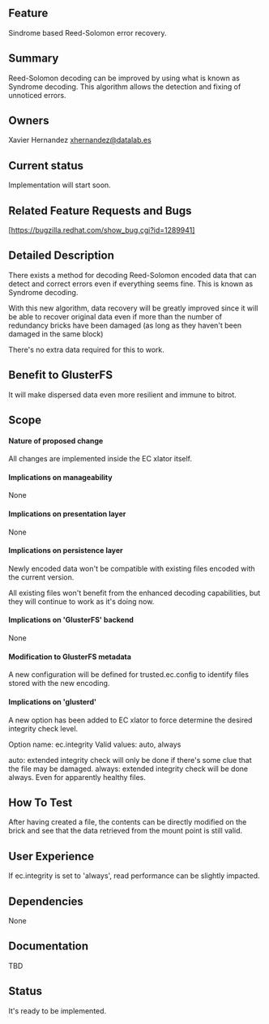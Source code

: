 Feature
-------

Sindrome based Reed-Solomon error recovery.

Summary
-------

Reed-Solomon decoding can be improved by using what is known as Syndrome
decoding. This algorithm allows the detection and fixing of unnoticed errors.

Owners
------

Xavier Hernandez <xhernandez@datalab.es>

Current status
--------------

Implementation will start soon.

Related Feature Requests and Bugs
---------------------------------

[https://bugzilla.redhat.com/show_bug.cgi?id=1289941]

Detailed Description
--------------------

There exists a method for decoding Reed-Solomon encoded data that can detect
and correct errors even if everything seems fine. This is known as Syndrome
decoding.

With this new algorithm, data recovery will be greatly improved since it will
be able to recover original data even if more than the number of redundancy
bricks have been damaged (as long as they haven't been damaged in the same
block)

There's no extra data required for this to work.

Benefit to GlusterFS
--------------------

It will make dispersed data even more resilient and immune to bitrot.

Scope
-----

#### Nature of proposed change

All changes are implemented inside the EC xlator itself.

#### Implications on manageability

None

#### Implications on presentation layer

None

#### Implications on persistence layer

Newly encoded data won't be compatible with existing files encoded with the
current version.

All existing files won't benefit from the enhanced decoding capabilities, but
they will continue to work as it's doing now.

#### Implications on 'GlusterFS' backend

None

#### Modification to GlusterFS metadata

A new configuration will be defined for trusted.ec.config to identify files
stored with the new encoding.

#### Implications on 'glusterd'

A new option has been added to EC xlator to force determine the desired
integrity check level.

Option name:  ec.integrity
Valid values: auto, always

auto:   extended integrity check will only be done if there's some clue that
        the file may be damaged.
always: extended integrity check will be done always. Even for apparently
        healthy files.

How To Test
-----------

After having created a file, the contents can be directly modified on the
brick and see that the data retrieved from the mount point is still valid.

User Experience
---------------

If ec.integrity is set to 'always', read performance can be slightly impacted.

Dependencies
------------

None

Documentation
-------------

TBD

Status
------

It's ready to be implemented.

